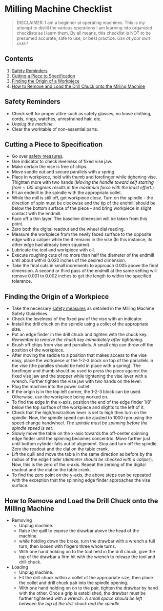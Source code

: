 # Milling Machine Checklist

> DISCLAIMER: I am a beginner at operating machines. This is my attempt to distill the various operations I am learning into organized checklists as I learn them. By all means, this checklist is NOT to be presumed accurate, safe to use, or best practice. *Use at your own risk!!!*

## Contents
1. [Safety Reminders](#safety-reminders)
1. [Cutting a Piece to Specification](#cutting-a-piece-to-specification)
1. [Finding the Origin of a Workpiece](#finding-the-origin-of-a-workpiece)
1. [How to Remove and Load the Drill Chuck onto the Milling Machine](#how-to-remove-and-load-the-drill-chuck-onto-the-milling-machine)


## Safety Reminders
- Check self for proper attire such as safety glasses, no loose clothing, cords, rings, watches, unrestrained hair, etc.
- _Unplug the machine_.
- Clear the worktable of non-essential parts.

## Cutting a Piece to Specification
- Go over [safety measures](#safety-reminders).
- Use indicator to check levelness of fixed vise jaw.
- Make certain the vise is free of chips.
- Move saddle out and secure parallels with a spring.
- Place in workpiece, hold with thumb and forefinger while tighening vise. Thighten more with two hands (*Moving the handle toward self starting from ~ 135 degrees results in the maximum force with the least effort.*)
- Fit an endmill in the spindle with the appropriate collet.
- While the mill is still off, get workpiece close. Turn on the spindle - the direction of spin must be clockwise and the tip of the endmill should be below the bottom surface of the piece - and bring workpiece in slight contact with the endmill.  
- Face off a thin layer. The baseline dimension will be taken from this point.
- Zero both the digital readout and the wheel dial reading.
- Measure the workpiece from the newly faced surface to the opposite edge with a caliper while the it remains in the vise (In this instance, its other edge had already been squared).
- Lubricate the tool and workpiece with oil.
- Execute roughing cuts of no more than half the diameter of the endmill until about within 0.020 inches of the desired dimension.
- Take the final cuts in small increments to approach 0.005 above the final dimension. A second or third pass of the endmill at the same setting will remove 0.001 to 0.002 inches to get the length to within the specified tolerance.


## Finding the Origin of a Workpiece

- Take the necessary [safety measures](#safety-reminders) as detailed in the Milling Machine Safety Guidelines.
- Check the levelness of the fixed jaw of the vise with an indicator.
- Install the drill chuck on the spindle using a collet of the appropriate size.
- Put an edge finder in the drill chuck and tighten with the chuck key. *Remember to remove the chuck key immediately after tightening*.
- Brush off chips from vise and parrallels. A small chip can throw off the position of the workpiece.
- After moving the saddle to a position that makes access to the vise easy, place the workpiece or the 1-2-3 block on top of the parrallels in the vise (the paralles should be held in place with a spring). The forefinger and thumb should be used to press the piece against the fixed vise jaw and the stopper while tightening the vise lever with a wrench. Further tighten the vise jaw with two hands on the lever.
- Plug the machine into the power outlet.
- If the origin is in the top left corner, the 1-2-3 block can be used. Otherwise, use the workpiece being worked on.
-  To find the edge in the x-axis, position the end of the edge finder 1/8'' below the top surface of the workpiece and slights to the left of it. 
-  Check that the high/neutral/low lever is set to high then turn on the spindle. Now, the spindle speed can be ajusted to 1000 rpm using the speed change handwheel. *The spindle must be spinning before the spindle speed is set.*
-  Slowly move the table on the x-axis towards the off-center spinning edge finder until the spinning becomes concentric. Move further just until bottom cylinder falls out of alignment. Stop and turn off the spindle. Zero the readout and the dial on the table crank.
-  Lift the quill and move the table in the same direction as before by the radius of the edge finder (*diameter should be checked with a caliper*). Now, this is the zero of the x-axis. Repeat the zeroing of the digital readout and the dial on the table crank. 
- To find the zero point on the y-axis, the above steps can be repeated with the exception that the spinning edge finder approaches the vise surface. 

## How to Remove and Load the Drill Chuck onto the Milling Machine
- Removing
	- Unplug machine.
	- Raise the quill to expose the drawbar above the head of the machine.
	- while holding down the brake, turn the drawbar with a wrench a full turn, then loosen with fingers three whole turns.
	- With one hand holding on to the tool held in the drill chuck, give the top of the drawbar a firm hit with the wrench to release the tool and drill chuck.
- Loading
	- Unplug machine.
	- Fit the drill chuck within a collet of the appropriate size, then place the collet and drill chuck pair into the spindle opening. 
	- With one hand holding on on to the pair, tighten the drawbar by hand with the other. Once a grip is established, the drawbar must be further tightened with a wrench. *A small space should be left between the top of the drill chuck and the spindle*. 


